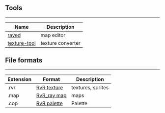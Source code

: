 ## Tools
-----------------------

|Name|Description|
|---|---|
|[rayed](../tools/rayed/README.md)|map editor|
|[texture-tool](../tools/texture-tool/README.md)|texture converter|


## File formats
----------------------

|Extension|Format|Description|
|---|----|---|
|.rvr|[RvR texture](../RvR_core/rvr_tex.md)|textures, sprites|
|.map|[RvR_ray map](map_format.md)|maps|
|.cop|[RvR palette](../RvR_core/rvr_pal.md)|Palette|